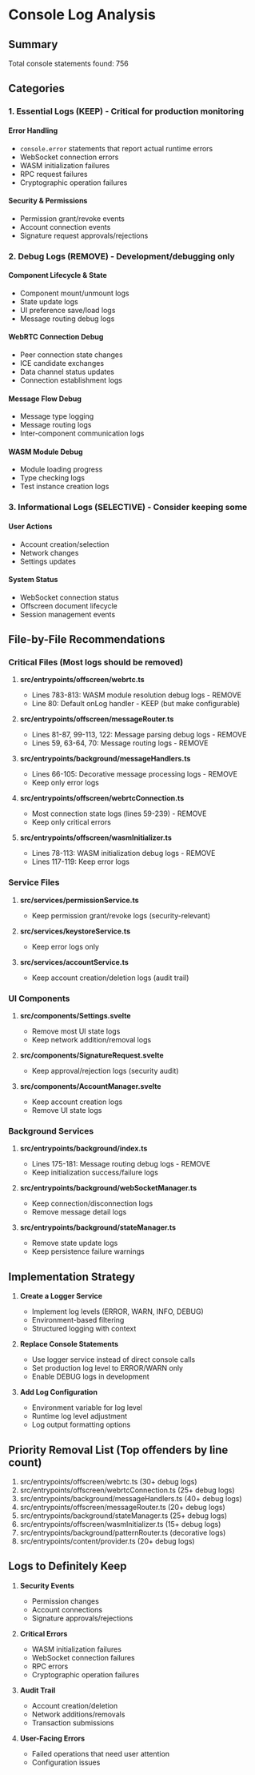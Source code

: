 # Console Log Analysis

## Summary
Total console statements found: 756

## Categories

### 1. **Essential Logs (KEEP)** - Critical for production monitoring

#### Error Handling
- `console.error` statements that report actual runtime errors
- WebSocket connection errors
- WASM initialization failures
- RPC request failures
- Cryptographic operation failures

#### Security & Permissions
- Permission grant/revoke events
- Account connection events
- Signature request approvals/rejections

### 2. **Debug Logs (REMOVE)** - Development/debugging only

#### Component Lifecycle & State
- Component mount/unmount logs
- State update logs
- UI preference save/load logs
- Message routing debug logs

#### WebRTC Connection Debug
- Peer connection state changes
- ICE candidate exchanges
- Data channel status updates
- Connection establishment logs

#### Message Flow Debug
- Message type logging
- Message routing logs
- Inter-component communication logs

#### WASM Module Debug
- Module loading progress
- Type checking logs
- Test instance creation logs

### 3. **Informational Logs (SELECTIVE)** - Consider keeping some

#### User Actions
- Account creation/selection
- Network changes
- Settings updates

#### System Status
- WebSocket connection status
- Offscreen document lifecycle
- Session management events

## File-by-File Recommendations

### Critical Files (Most logs should be removed)

1. **src/entrypoints/offscreen/webrtc.ts**
   - Lines 783-813: WASM module resolution debug logs - REMOVE
   - Line 80: Default onLog handler - KEEP (but make configurable)

2. **src/entrypoints/offscreen/messageRouter.ts**
   - Lines 81-87, 99-113, 122: Message parsing debug logs - REMOVE
   - Lines 59, 63-64, 70: Message routing logs - REMOVE

3. **src/entrypoints/background/messageHandlers.ts**
   - Lines 66-105: Decorative message processing logs - REMOVE
   - Keep only error logs

4. **src/entrypoints/offscreen/webrtcConnection.ts**
   - Most connection state logs (lines 59-239) - REMOVE
   - Keep only critical errors

5. **src/entrypoints/offscreen/wasmInitializer.ts**
   - Lines 78-113: WASM initialization debug logs - REMOVE
   - Lines 117-119: Keep error logs

### Service Files

1. **src/services/permissionService.ts**
   - Keep permission grant/revoke logs (security-relevant)

2. **src/services/keystoreService.ts**
   - Keep error logs only

3. **src/services/accountService.ts**
   - Keep account creation/deletion logs (audit trail)

### UI Components

1. **src/components/Settings.svelte**
   - Remove most UI state logs
   - Keep network addition/removal logs

2. **src/components/SignatureRequest.svelte**
   - Keep approval/rejection logs (security audit)

3. **src/components/AccountManager.svelte**
   - Keep account creation logs
   - Remove UI state logs

### Background Services

1. **src/entrypoints/background/index.ts**
   - Lines 175-181: Message routing debug logs - REMOVE
   - Keep initialization success/failure logs

2. **src/entrypoints/background/webSocketManager.ts**
   - Keep connection/disconnection logs
   - Remove message detail logs

3. **src/entrypoints/background/stateManager.ts**
   - Remove state update logs
   - Keep persistence failure warnings

## Implementation Strategy

1. **Create a Logger Service**
   - Implement log levels (ERROR, WARN, INFO, DEBUG)
   - Environment-based filtering
   - Structured logging with context

2. **Replace Console Statements**
   - Use logger service instead of direct console calls
   - Set production log level to ERROR/WARN only
   - Enable DEBUG logs in development

3. **Add Log Configuration**
   - Environment variable for log level
   - Runtime log level adjustment
   - Log output formatting options

## Priority Removal List (Top offenders by line count)

1. src/entrypoints/offscreen/webrtc.ts (30+ debug logs)
2. src/entrypoints/offscreen/webrtcConnection.ts (25+ debug logs)
3. src/entrypoints/background/messageHandlers.ts (40+ debug logs)
4. src/entrypoints/offscreen/messageRouter.ts (20+ debug logs)
5. src/entrypoints/background/stateManager.ts (25+ debug logs)
6. src/entrypoints/offscreen/wasmInitializer.ts (15+ debug logs)
7. src/entrypoints/background/patternRouter.ts (decorative logs)
8. src/entrypoints/content/provider.ts (20+ debug logs)

## Logs to Definitely Keep

1. **Security Events**
   - Permission changes
   - Account connections
   - Signature approvals/rejections

2. **Critical Errors**
   - WASM initialization failures
   - WebSocket connection failures
   - RPC errors
   - Cryptographic operation failures

3. **Audit Trail**
   - Account creation/deletion
   - Network additions/removals
   - Transaction submissions

4. **User-Facing Errors**
   - Failed operations that need user attention
   - Configuration issues
